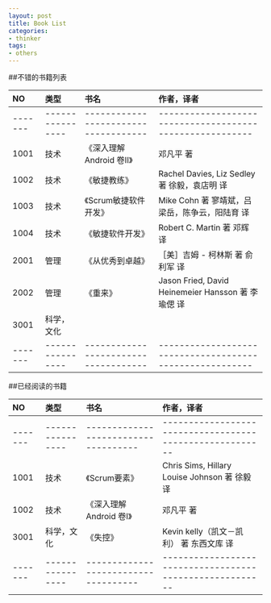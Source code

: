 ```yaml
---
layout: post
title: Book List
categories:
- thinker
tags:
- others
---
```



##不错的书籍列表

NO     | 类型           | 书名                               | 作者，译者
:------|:---------------|:-----------------------------------|:-------------------------------------------------------
-------|----------------|------------------------------------|--------------------------------------------------------
1001   | 技术           |《深入理解Android 卷II》            | 邓凡平 著
1002   | 技术           |《敏捷教练》                        | Rachel Davies, Liz Sedley 著  徐毅，袁店明 译
1003   | 技术           |《Scrum敏捷软件开发》               | Mike Cohn 著  寥靖斌，吕梁岳，陈争云，阳陆育 译 
1004   | 技术           |《敏捷软件开发》                    | Robert C. Martin 著  邓辉 译 
2001   | 管理           |《从优秀到卓越》                    | ［美］吉姆 - 柯林斯 著  俞利军 译
2002   | 管理           |《重来》                            | Jason Fried, David Heinemeier Hansson 著  李瑜偲 译
3001   | 科学，文化     |                                    | 
-------|----------------|------------------------------------|--------------------------------------------------------





##已经阅读的书籍

NO     | 类型           | 书名                               | 作者，译者
:------|:---------------|:-----------------------------------|:-------------------------------------------------------
-------|----------------|------------------------------------|--------------------------------------------------------
1001   | 技术           |《Scrum要素》                       | Chris Sims, Hillary Louise Johnson 著  徐毅 译
1002   | 技术           |《深入理解Android 卷I》             | 邓凡平 著
3001   | 科学，文化     |《失控》                            | Kevin kelly（凯文－凯利） 著  东西文库 译 
-------|----------------|------------------------------------|--------------------------------------------------------



